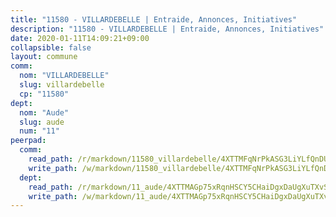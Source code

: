 ```yaml
---
title: "11580 - VILLARDEBELLE | Entraide, Annonces, Initiatives"
description: "11580 - VILLARDEBELLE | Entraide, Annonces, Initiatives"
date: 2020-01-11T14:09:21+09:00
collapsible: false
layout: commune
comm:
  nom: "VILLARDEBELLE"
  slug: villardebelle
  cp: "11580"
dept:
  nom: "Aude"
  slug: aude
  num: "11"
peerpad:
  comm:
    read_path: /r/markdown/11580_villardebelle/4XTTMFqNrPkASG3LiYLfQnDUfZXojPgVTmGvgQLaDc1rpDMt2
    write_path: /w/markdown/11580_villardebelle/4XTTMFqNrPkASG3LiYLfQnDUfZXojPgVTmGvgQLaDc1rpDMt2-K3TgUUXfT57sHPmhAvTTfrSD4uMWTB3S2xoQLXiWu84BeqnRDPQv2MYhcygDE3PgkBu3i4cLW5hDPJKEvHMisVv2P882pYmY3d4i2nFHgUTTkxDsBxbkXEbP16HbhAZqgLZc3rS2
  dept:
    read_path: /r/markdown/11_aude/4XTTMAGp75xRqnHSCY5CHaiDgxDaUgXuTXvSZDHnY1JdjJiUk
    write_path: /w/markdown/11_aude/4XTTMAGp75xRqnHSCY5CHaiDgxDaUgXuTXvSZDHnY1JdjJiUk-K3TgUenjCPDfs1W21bst2JvrPDW324QBfMvPid11puzXxXGQEeNw9p4QtfnUhSn4LYSwR6UDBQmdr3wFq2CDRGqNz2QynSm58zgCpz2PKP6Y24UTpxW22MudfeZ339ZPKnHm6XTr
---
```


